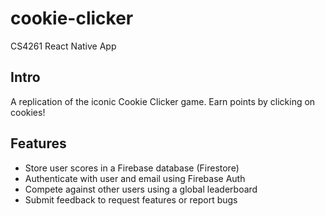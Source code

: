 # cookie-clicker
CS4261 React Native App

## Intro
A replication of the iconic Cookie Clicker game. Earn points by clicking on cookies!

## Features
* Store user scores in a Firebase database (Firestore)
* Authenticate with user and email using Firebase Auth
* Compete against other users using a global leaderboard
* Submit feedback to request features or report bugs
